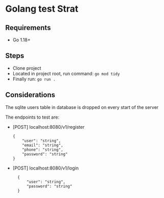 # Golang test Strat

## Requirements

* Go 1.18+


## Steps

* Clone project
* Located in project root, run command: 
``` go mod tidy ```
* Finally run: ```go run .```


## Considerations

The sqlite users table in database is dropped on every start of the server

The endpoints to test are:
* [POST] localhost:8080/v1/register
    ```
    {
        "user": "string",
        "email": "string",
        "phone": "string",
        "password": "string"
    }
    ```

* [POST] localhost:8080/v1/login
  ```
    {
        "user": "string",
        "password": "string"
    }
    ```
